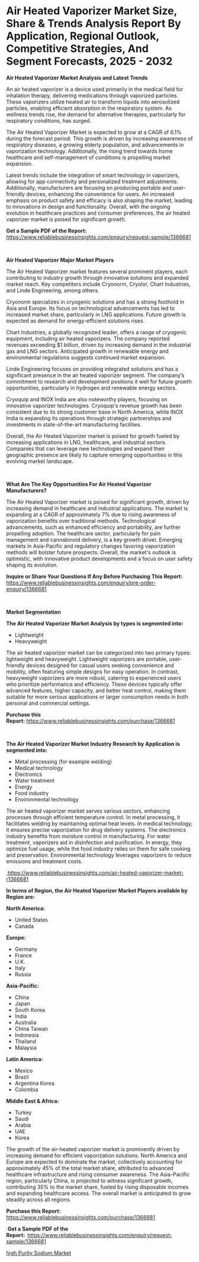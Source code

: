 <p><h1>Air Heated Vaporizer Market Size, Share & Trends Analysis Report By Application, Regional Outlook, Competitive Strategies, And Segment Forecasts, 2025 - 2032</h1></p><p><strong>Air Heated Vaporizer Market Analysis and Latest Trends</strong></p>
<p><p>An air heated vaporizer is a device used primarily in the medical field for inhalation therapy, delivering medications through vaporized particles. These vaporizers utilize heated air to transform liquids into aerosolized particles, enabling efficient absorption in the respiratory system. As wellness trends rise, the demand for alternative therapies, particularly for respiratory conditions, has surged.</p><p>The Air Heated Vaporizer Market is expected to grow at a CAGR of 6.1% during the forecast period. This growth is driven by increasing awareness of respiratory diseases, a growing elderly population, and advancements in vaporization technology. Additionally, the rising trend towards home healthcare and self-management of conditions is propelling market expansion. </p><p>Latest trends include the integration of smart technology in vaporizers, allowing for app connectivity and personalized treatment adjustments. Additionally, manufacturers are focusing on producing portable and user-friendly devices, enhancing the convenience for users. An increased emphasis on product safety and efficacy is also shaping the market, leading to innovations in design and functionality. Overall, with the ongoing evolution in healthcare practices and consumer preferences, the air heated vaporizer market is poised for significant growth.</p></p>
<p><strong>Get a Sample PDF of the Report:&nbsp;</strong> <a href="https://www.reliablebusinessinsights.com/enquiry/request-sample/1366681?utm_campaign=2629&utm_medium=2&utm_source=Github&utm_content=ia&utm_term=22032025&utm_id=air-heated-vaporizer">https://www.reliablebusinessinsights.com/enquiry/request-sample/1366681</a></p>
<p>&nbsp;</p>
<p><strong>Air Heated Vaporizer Major Market Players</strong></p>
<p><p>The Air Heated Vaporizer market features several prominent players, each contributing to industry growth through innovative solutions and expanded market reach. Key competitors include Cryonorm, Cryolor, Chart Industries, and Linde Engineering, among others.</p><p>Cryonorm specializes in cryogenic solutions and has a strong foothold in Asia and Europe. Its focus on technological advancements has led to increased market share, particularly in LNG applications. Future growth is expected as demand for energy-efficient solutions rises.</p><p>Chart Industries, a globally recognized leader, offers a range of cryogenic equipment, including air heated vaporizers. The company reported revenues exceeding $1 billion, driven by increasing demand in the industrial gas and LNG sectors. Anticipated growth in renewable energy and environmental regulations suggests continued market expansion.</p><p>Linde Engineering focuses on providing integrated solutions and has a significant presence in the air heated vaporizer segment. The company’s commitment to research and development positions it well for future growth opportunities, particularly in hydrogen and renewable energy sectors.</p><p>Cryoquip and INOX India are also noteworthy players, focusing on innovative vaporizer technologies. Cryoquip's revenue growth has been consistent due to its strong customer base in North America, while INOX India is expanding its operations through strategic partnerships and investments in state-of-the-art manufacturing facilities.</p><p>Overall, the Air Heated Vaporizer market is poised for growth fueled by increasing applications in LNG, healthcare, and industrial sectors. Companies that can leverage new technologies and expand their geographic presence are likely to capture emerging opportunities in this evolving market landscape.</p></p>
<p>&nbsp;</p>
<p><strong>What Are The Key Opportunities For Air Heated Vaporizer Manufacturers?</strong></p>
<p><p>The Air Heated Vaporizer market is poised for significant growth, driven by increasing demand in healthcare and industrial applications. The market is expanding at a CAGR of approximately 7% due to rising awareness of vaporization benefits over traditional methods. Technological advancements, such as enhanced efficiency and portability, are further propelling adoption. The healthcare sector, particularly for pain management and cannabinoid delivery, is a key growth driver. Emerging markets in Asia-Pacific and regulatory changes favoring vaporization methods will bolster future prospects. Overall, the market's outlook is optimistic, with innovative product developments and a focus on user safety shaping its evolution.</p></p>
<p><strong>Inquire or Share Your Questions If Any Before Purchasing This Report:</strong> <a href="https://www.reliablebusinessinsights.com/enquiry/pre-order-enquiry/1366681?utm_campaign=2629&utm_medium=2&utm_source=Github&utm_content=ia&utm_term=22032025&utm_id=air-heated-vaporizer">https://www.reliablebusinessinsights.com/enquiry/pre-order-enquiry/1366681</a></p>
<p>&nbsp;</p>
<p><strong>Market Segmentation</strong></p>
<p><strong>The Air Heated Vaporizer Market Analysis by types is segmented into:</strong></p>
<p><ul><li>Lightweight</li><li>Heavyweight</li></ul></p>
<p><p>The air heated vaporizer market can be categorized into two primary types: lightweight and heavyweight. Lightweight vaporizers are portable, user-friendly devices designed for casual users seeking convenience and mobility, often featuring simple designs for easy operation. In contrast, heavyweight vaporizers are more robust, catering to experienced users who prioritize performance and efficiency. These devices typically offer advanced features, higher capacity, and better heat control, making them suitable for more serious applications or larger consumption needs in both personal and commercial settings.</p></p>
<p><strong>Purchase this Report:&nbsp;</strong><a href="https://www.reliablebusinessinsights.com/purchase/1366681?utm_campaign=2629&utm_medium=2&utm_source=Github&utm_content=ia&utm_term=22032025&utm_id=air-heated-vaporizer">https://www.reliablebusinessinsights.com/purchase/1366681</a></p>
<p>&nbsp;</p>
<p><strong>The Air Heated Vaporizer Market Industry Research by Application is segmented into:</strong></p>
<p><ul><li>Metal processing (for example welding)</li><li>Medical technology</li><li>Electronics</li><li>Water treatment</li><li>Energy</li><li>Food industry</li><li>Environmental technology</li></ul></p>
<p><p>The air heated vaporizer market serves various sectors, enhancing processes through efficient temperature control. In metal processing, it facilitates welding by maintaining optimal heat levels. In medical technology, it ensures precise vaporization for drug delivery systems. The electronics industry benefits from moisture control in manufacturing. For water treatment, vaporizers aid in disinfection and purification. In energy, they optimize fuel usage, while the food industry relies on them for safe cooking and preservation. Environmental technology leverages vaporizers to reduce emissions and treatment costs.</p></p>
<p><a href="https://www.reliablebusinessinsights.com/air-heated-vaporizer-market-r1366681?utm_campaign=2629&utm_medium=2&utm_source=Github&utm_content=ia&utm_term=22032025&utm_id=air-heated-vaporizer">&nbsp;https://www.reliablebusinessinsights.com/air-heated-vaporizer-market-r1366681</a></p>
<p><strong>In terms of Region, the Air Heated Vaporizer Market Players available by Region are:</strong></p>
<p>
    <p> <strong> North America: </strong>
        <ul>
            <li>United States</li>
            <li>Canada</li>
        </ul>
        </p> 
    <p> <strong> Europe: </strong>
        <ul>
            <li>Germany</li>
            <li>France</li>
            <li>U.K.</li>
            <li>Italy</li>
            <li>Russia</li>
        </ul>
        </p> 
    <p> <strong> Asia-Pacific: </strong>
        <ul>
            <li>China</li>
            <li>Japan</li>
            <li>South Korea</li>
            <li>India</li>
            <li>Australia</li>
            <li>China Taiwan</li>
            <li>Indonesia</li>
            <li>Thailand</li>
            <li>Malaysia</li>
        </ul>
        </p> 
    <p> <strong> Latin America: </strong>
        <ul>
            <li>Mexico</li>
            <li>Brazil</li>
            <li>Argentina Korea</li>
            <li>Colombia</li>
        </ul>
        </p> 
    <p> <strong> Middle East & Africa: </strong>
        <ul>
            <li>Turkey</li>
            <li>Saudi</li>
            <li>Arabia</li>
            <li>UAE</li>
            <li>Korea</li>
        </ul>
    </p>
    </p>
<p><p>The growth of the air-heated vaporizer market is prominently driven by increasing demand for efficient vaporization solutions. North America and Europe are expected to dominate the market, collectively accounting for approximately 45% of the total market share, attributed to advanced healthcare infrastructure and rising consumer awareness. The Asia-Pacific region, particularly China, is projected to witness significant growth, contributing 35% to the market share, fueled by rising disposable incomes and expanding healthcare access. The overall market is anticipated to grow steadily across all regions.</p></p>
<p><strong>Purchase this Report: </strong><a href="https://www.reliablebusinessinsights.com/purchase/1366681?utm_campaign=2629&utm_medium=2&utm_source=Github&utm_content=ia&utm_term=22032025&utm_id=air-heated-vaporizer">https://www.reliablebusinessinsights.com/purchase/1366681</a></p>
<p>&nbsp;<strong>Get a Sample PDF of the Report:&nbsp;&nbsp;</strong><a href="https://www.reliablebusinessinsights.com/enquiry/request-sample/1366681?utm_campaign=2629&utm_medium=2&utm_source=Github&utm_content=ia&utm_term=22032025&utm_id=air-heated-vaporizer">https://www.reliablebusinessinsights.com/enquiry/request-sample/1366681</a></p>
<p><strong></strong></p>
<p><p><a href="https://github.com/danikabiele541/Market-Research-Report-List-1/blob/main/high-purity-sodium-market.md?utm_campaign=2629&utm_medium=2&utm_source=Github&utm_content=ia&utm_term=22032025&utm_id=air-heated-vaporizer">high Purity Sodium Market</a></p></p>